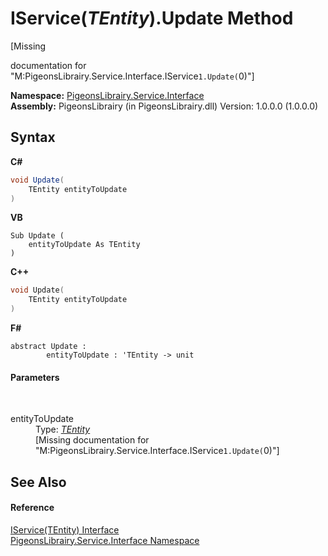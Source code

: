 # IService(*TEntity*).Update Method 
 

\[Missing <summary> documentation for "M:PigeonsLibrairy.Service.Interface.IService`1.Update(`0)"\]

**Namespace:**&nbsp;<a href="b0fc0eda-b7b1-0d3d-2267-0fd4766ff20d">PigeonsLibrairy.Service.Interface</a><br />**Assembly:**&nbsp;PigeonsLibrairy (in PigeonsLibrairy.dll) Version: 1.0.0.0 (1.0.0.0)

## Syntax

**C#**<br />
``` C#
void Update(
	TEntity entityToUpdate
)
```

**VB**<br />
``` VB
Sub Update ( 
	entityToUpdate As TEntity
)
```

**C++**<br />
``` C++
void Update(
	TEntity entityToUpdate
)
```

**F#**<br />
``` F#
abstract Update : 
        entityToUpdate : 'TEntity -> unit 

```


#### Parameters
&nbsp;<dl><dt>entityToUpdate</dt><dd>Type: <a href="2968df4d-a1dc-aae6-f9e7-e1e48a569370">*TEntity*</a><br />\[Missing <param name="entityToUpdate"/> documentation for "M:PigeonsLibrairy.Service.Interface.IService`1.Update(`0)"\]</dd></dl>

## See Also


#### Reference
<a href="2968df4d-a1dc-aae6-f9e7-e1e48a569370">IService(TEntity) Interface</a><br /><a href="b0fc0eda-b7b1-0d3d-2267-0fd4766ff20d">PigeonsLibrairy.Service.Interface Namespace</a><br />